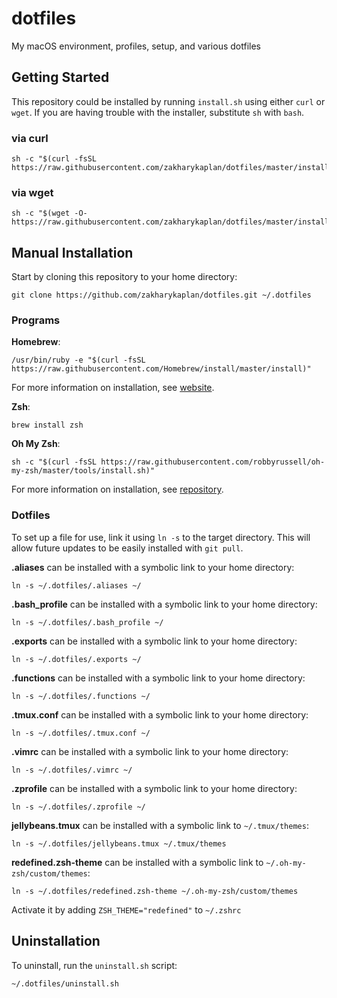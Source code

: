 # dotfiles
My macOS environment, profiles, setup, and various dotfiles

## Getting Started

This repository could be installed by running `install.sh` using either `curl` or `wget`. If you are having trouble with the installer, substitute `sh` with `bash`.

### via curl

```shell
sh -c "$(curl -fsSL https://raw.githubusercontent.com/zakharykaplan/dotfiles/master/install.sh)"
```

### via wget

```shell
sh -c "$(wget -O-  https://raw.githubusercontent.com/zakharykaplan/dotfiles/master/install.sh)"
```

## Manual Installation

Start by cloning this repository to your home directory:

```shell
git clone https://github.com/zakharykaplan/dotfiles.git ~/.dotfiles
```

### Programs

**Homebrew**:

```shell
/usr/bin/ruby -e "$(curl -fsSL https://raw.githubusercontent.com/Homebrew/install/master/install)"
```

For more information on installation, see [website](https://brew.sh).

**Zsh**:

```shell
brew install zsh
```

**Oh My Zsh**:

```shell
sh -c "$(curl -fsSL https://raw.githubusercontent.com/robbyrussell/oh-my-zsh/master/tools/install.sh)"
```

For more information on installation, see [repository](https://github.com/robbyrussell/oh-my-zsh).

### Dotfiles

To set up a file for use, link it using `ln -s` to the target directory. This will allow future updates to be easily installed with `git pull`.

**.aliases** can be installed with a symbolic link to your home directory:

```shell
ln -s ~/.dotfiles/.aliases ~/
```

**.bash_profile** can be installed with a symbolic link to your home directory:

```shell
ln -s ~/.dotfiles/.bash_profile ~/
```

**.exports** can be installed with a symbolic link to your home directory:

```shell
ln -s ~/.dotfiles/.exports ~/
```

**.functions** can be installed with a symbolic link to your home directory:

```shell
ln -s ~/.dotfiles/.functions ~/
```

**.tmux.conf** can be installed with a symbolic link to your home directory:

```shell
ln -s ~/.dotfiles/.tmux.conf ~/
```

**.vimrc** can be installed with a symbolic link to your home directory:

```shell
ln -s ~/.dotfiles/.vimrc ~/
```

**.zprofile** can be installed with a symbolic link to your home directory:

```shell
ln -s ~/.dotfiles/.zprofile ~/
```

**jellybeans.tmux** can be installed with a symbolic link to `~/.tmux/themes`:

```shell
ln -s ~/.dotfiles/jellybeans.tmux ~/.tmux/themes
```

**redefined.zsh-theme** can be installed with a symbolic link to `~/.oh-my-zsh/custom/themes`:

```shell
ln -s ~/.dotfiles/redefined.zsh-theme ~/.oh-my-zsh/custom/themes
```

Activate it by adding `ZSH_THEME="redefined"` to `~/.zshrc`

## Uninstallation

To uninstall, run the `uninstall.sh` script:

```shell
~/.dotfiles/uninstall.sh
```
